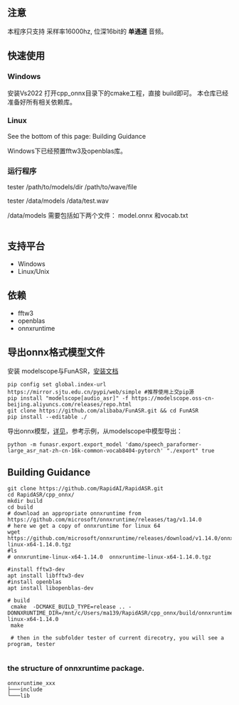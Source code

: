 

## 注意
本程序只支持 采样率16000hz, 位深16bit的 **单通道** 音频。

## 快速使用

### Windows
 
 安装Vs2022 打开cpp_onnx目录下的cmake工程，直接 build即可。 本仓库已经准备好所有相关依赖库。
 
### Linux
See the bottom of this page: Building Guidance



Windows下已经预置fftw3及openblas库。


###  运行程序

tester  /path/to/models/dir /path/to/wave/file

tester /data/models  /data/test.wav

/data/models 需要包括如下两个文件： model.onnx 和vocab.txt
```

```
## 支持平台

- Windows
- Linux/Unix

## 依赖
- fftw3
- openblas
- onnxruntime


## 导出onnx格式模型文件
安装 modelscope与FunASR，[安装文档](https://github.com/alibaba-damo-academy/FunASR/wiki)
```shell
pip config set global.index-url https://mirror.sjtu.edu.cn/pypi/web/simple #推荐使用上交pip源
pip install "modelscope[audio_asr]" -f https://modelscope.oss-cn-beijing.aliyuncs.com/releases/repo.html
git clone https://github.com/alibaba/FunASR.git && cd FunASR
pip install --editable ./
```
导出onnx模型，[详见](https://github.com/alibaba-damo-academy/FunASR/tree/main/funasr/export)，参考示例，从modelscope中模型导出：

```
python -m funasr.export.export_model 'damo/speech_paraformer-large_asr_nat-zh-cn-16k-common-vocab8404-pytorch' "./export" true
```

## Building Guidance

```
git clone https://github.com/RapidAI/RapidASR.git
cd RapidASR/cpp_onnx/
mkdir build
cd build
# download an appropriate onnxruntime from https://github.com/microsoft/onnxruntime/releases/tag/v1.14.0
# here we get a copy of onnxruntime for linux 64
wget https://github.com/microsoft/onnxruntime/releases/download/v1.14.0/onnxruntime-linux-x64-1.14.0.tgz
#ls 
# onnxruntime-linux-x64-1.14.0  onnxruntime-linux-x64-1.14.0.tgz

#install fftw3-dev
apt install libfftw3-dev
#install openblas
apt install libopenblas-dev

# build 
 cmake  -DCMAKE_BUILD_TYPE=release .. -DONNXRUNTIME_DIR=/mnt/c/Users/ma139/RapidASR/cpp_onnx/build/onnxruntime-linux-x64-1.14.0
 make
 
 # then in the subfolder tester of current direcotry, you will see a program, tester
 

````

### the structure of onnxruntime package.
```
onnxruntime_xxx
├───include
└───lib
```

